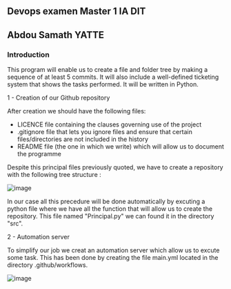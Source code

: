 ## Devops examen Master 1 IA DIT

## Abdou Samath YATTE

### Introduction

This program will enable us to create a file and folder tree by making a sequence of at least 5 commits. It will also include a well-defined ticketing system that shows the tasks performed. It will be written in Python.

1 - Creation of our Github repository

After creation we should have the following files:

- LICENCE file containing the clauses governing use of the project
- .gitignore file that lets you ignore files and ensure that certain files/directories are not included in the history
- README file (the one in which we write) which will allow us to document the programme

Despite this principal files previously quoted, we have to create a repository with the following tree structure : 

![image](https://github.com/AboSamath/ExamDevops/assets/41702342/e22cfff4-4c36-465d-92af-d45d2a258ca6)

In our case all this precedure will be done automatically by excuting a python file where we have all the function that will allow us to create the repository. This file named "Principal.py" we can found it in the directory "src".

2 - Automation server

To simplify our job we creat an automation server which allow us to excute some task. This has been done by creating the file main.yml located in the directory .github/workflows.

![image](https://github.com/AboSamath/ExamDevops/assets/41702342/cda035d1-6154-4ba3-803c-c45ed9602407)


